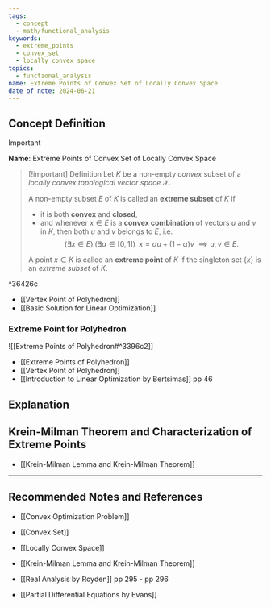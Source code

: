 ```yaml
---
tags:
  - concept
  - math/functional_analysis
keywords:
  - extreme_points
  - convex_set
  - locally_convex_space
topics:
  - functional_analysis
name: Extreme Points of Convex Set of Locally Convex Space
date of note: 2024-06-21
---
```


## Concept Definition

>[!important]
>**Name**: Extreme Points of Convex Set of Locally Convex Space

>[!important] Definition
>Let $K$ be a non-empty *convex* subset of a *locally convex topological vector space* $\mathcal{X}.$
>
>A non-empty subset $E$ of $K$ is called an **extreme subset** of $K$ if
>- it is both **convex** and **closed**, 
>- and whenever $x \in E$ is a **convex combination** of vectors $u$ and $v$ in $K$, then both $u$ and $v$ belongs to $E$, i.e. $$(\exists x \in E)\;(\exists \alpha\in [0,1])\;\; x = \alpha u + (1- \alpha)v\; \implies u, v \in E.$$
>
>A point $x \in K$ is called an **extreme point** of $K$ if the singleton set $\{ x \}$ is an *extreme subset* of $K$.

^36426c

- [[Vertex Point of Polyhedron]]
- [[Basic Solution for Linear Optimization]]

### Extreme Point for Polyhedron

![[Extreme Points of Polyhedron#^3396c2]]

- [[Extreme Points of Polyhedron]]
- [[Vertex Point of Polyhedron]]
- [[Introduction to Linear Optimization by Bertsimas]] pp 46


## Explanation



## Krein-Milman Theorem and Characterization of Extreme Points

- [[Krein-Milman Lemma and Krein-Milman Theorem]]




-----------
##  Recommended Notes and References

- [[Convex Optimization Problem]]
- [[Convex Set]]
- [[Locally Convex Space]]

- [[Krein-Milman Lemma and Krein-Milman Theorem]]

- [[Real Analysis by Royden]] pp 295 - pp 296
- [[Partial Differential Equations by Evans]]